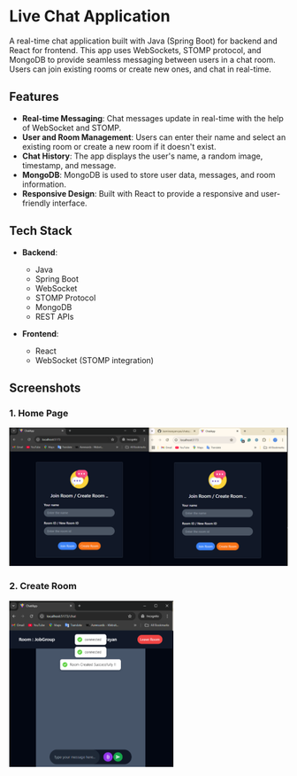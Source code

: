 # Live Chat Application

A real-time chat application built with Java (Spring Boot) for backend and React for frontend. This app uses WebSockets, STOMP protocol, and MongoDB to provide seamless messaging between users in a chat room. Users can join existing rooms or create new ones, and chat in real-time.

## Features

- **Real-time Messaging**: Chat messages update in real-time with the help of WebSocket and STOMP.
- **User and Room Management**: Users can enter their name and select an existing room or create a new room if it doesn't exist.
- **Chat History**: The app displays the user's name, a random image, timestamp, and message.
- **MongoDB**: MongoDB is used to store user data, messages, and room information.
- **Responsive Design**: Built with React to provide a responsive and user-friendly interface.

## Tech Stack

- **Backend**:
  - Java
  - Spring Boot
  - WebSocket
  - STOMP Protocol
  - MongoDB
  - REST APIs

- **Frontend**:
  - React
  - WebSocket (STOMP integration)
 
## Screenshots
### 1. Home Page
![Home Page](Screenshots/HomePage.png)
### 2. Create Room
<img src="Screenshots/CreateRoom.png" alt="Home Page" height="300px" />
